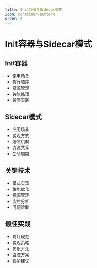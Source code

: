 ```yaml
---
title: Init容器与Sidecar模式
icon: container-pattern
order: 4
---
```


# Init容器与Sidecar模式

## Init容器
- 使用场景
- 执行顺序
- 资源管理
- 失败处理
- 最佳实践

## Sidecar模式
- 应用场景
- 实现方式
- 通信机制
- 资源共享
- 生命周期

## 关键技术
- 模式实现
- 性能优化
- 资源管理
- 监控分析
- 问题诊断

## 最佳实践
- 设计规范
- 实现策略
- 优化方法
- 监控方案
- 维护建议
